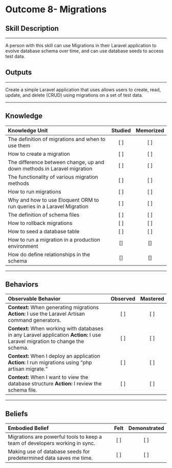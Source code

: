 # Outcome 8- Migrations

## Skill Description
----------
A person with this skill can use Migrations in their Laravel application to evolve database schema over time, and can use database seeds to access test data.  

## Outputs
----------
Create a simple Laravel application that uses allows users to create, read, update, and delete (CRUD) using migrations on a set of test data.


----------
## Knowledge


| Knowledge Unit   |      Studied      | Memorized |
|:-------------|:------------------:|:--------:|
| The definition of migrations and when to use them | [ ] | [ ]  |
| How to create a migration | [ ] | [ ]  |
| The difference between change, up and down methods in Laravel migration | [ ] | [ ]  |
| The functionality of various migration methods | [ ] | [ ]  |
| How to run migrations | [ ] | [ ]  |
| Why and how to use Eloquent ORM to run queries in a Laravel Migration | [ ] | [ ]  |
| The definition of schema files| [ ] | [ ]  |
| How to rollback migrations | [ ] | [ ]  |
| How to seed a database table | [ ] | [ ] |
| How to run a migration in a production environment | [] | [] |
| How do define relationships in the schema | [] | [] ||

----------


## Behaviors


| Observable Behavior   |      Observed      | Mastered |
|:-------------|:------------------:|:--------:|
| **Context:** When generating migrations **Action:**  I use the Laravel Artisan command generators.| [ ] | [ ]  |
| **Context:** When working with databases in any Laravel application **Action:**  I use Laravel migration to change the schema.| [ ] | [ ]  |
| **Context:** When I deploy an application **Action:**  I run migrations using “php artisan migrate.” | [ ] | [ ]  |
| **Context:** When I want to view the database structure **Action:**  I review the schema file. | [ ] | [ ]  |



----------


## Beliefs


| Embodied Belief   |      Felt      | Demonstrated |
|:-------------|:------------------:|:--------:|
| Migrations are powerful tools to keep a team of developers working in sync. | [ ] | [ ]  |
| Making use of database seeds for predetermined data saves me time. | [ ] | [ ]  |
